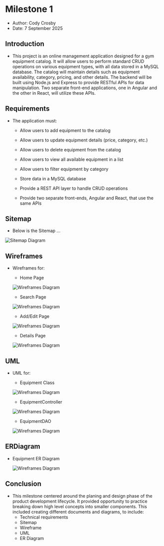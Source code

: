 # Milestone 1

- Author:  Cody Crosby
- Date:  7 September 2025

## Introduction

- This project is an online management application designed for a gym equipment catalog. It will allow users to perform standard CRUD operations on various equipment types, with all data stored in a MySQL database. The catalog will maintain details such as equipment availability, category, pricing, and other details. The backend will be built using Node.js and Express to provide RESTful APIs for data manipulation. Two separate front-end applications, one in Angular and the other in React, will utilize these APIs.

## Requirements

- The application must:
    - Allow users to add equipment to the catalog

    - Allow users to update equipment details (price, category, etc.)

    - Allow users to delete equipment from the catalog

    - Allow users to view all available equipment in a list

    - Allow users to filter equipment by category

    - Store data in a MySQL database

    - Provide a REST API layer to handle CRUD operations

    - Provide two separate front-ends, Angular and React, that use the same APIs

## Sitemap

- Below is the Sitemap ...

![Sitemap Diagram](images/sitemap.png)

## Wireframes

- Wireframes for:
    - Home Page

    ![Wireframes Diagram](images/home.png)
    - Search Page

    ![Wireframes Diagram](images/search.png)
    - Add/Edit Page

    ![Wireframes Diagram](images/add.png)
    - Details Page

    ![Wireframes Diagram](images/details.png)

## UML

- UML for:
    - Equipment Class

    ![Wireframes Diagram](images/equipment.png)
    - EquipmentController

    ![Wireframes Diagram](images/controller.png)
    - EquipmentDAO

    ![Wireframes Diagram](images/dao.png)

## ERDiagram

- Equipment ER Diagram

    ![Wireframes Diagram](images/equipment.png)

## Conclusion

- This milestone centered around the planing and design phase of the product development lifecycle. It provided opportunity to practice breaking down high level concepts into smaller components. This included creating different documents and diagrams, to include: 
    - Technical requirements
    - Sitemap
    - Wireframe
    - UML
    - ER Diagram